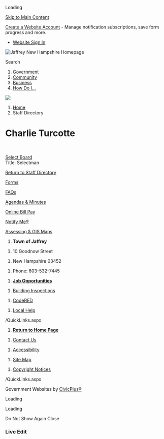 Loading

[Skip to Main Content](https://www.townofjaffrey.com/directory.aspx?eid=82%2F)

[Create a Website Account](https://www.townofjaffrey.com/MyAccount/ProfileCreate) - Manage notification subscriptions, save form progress and more.   

- [Website Sign In](https://www.townofjaffrey.com/MyAccount)

![Jaffrey New Hampshire Homepage](https://www.townofjaffrey.com/ImageRepository/Document?documentID=649)

Search

1. [Government](https://www.townofjaffrey.com/27/Government)
2. [Community](https://www.townofjaffrey.com/31/Community)
3. [Business](https://www.townofjaffrey.com/35/Business)
4. [How Do I...](https://www.townofjaffrey.com/9/How-Do-I)

<!--THE END-->

![](https://www.townofjaffrey.com/ImageRepository/Document?documentID=125)

1. [Home](https://www.townofjaffrey.com)
2. Staff Directory

# Charlie Turcotte

 

[Select Board](https://www.townofjaffrey.com/Directory.aspx?DID=37)  
Title: Selectman

[Return to Staff Directory](https://www.townofjaffrey.com/Directory.aspx)

[Forms](https://www.townofjaffrey.com/DocumentCenter)

[FAQs](https://www.townofjaffrey.com/faq.aspx)

[Agendas &amp; Minutes](https://www.townofjaffrey.com/AgendaCenter)

[Online Bill Pay](https://nh-jaffrey.civicplus.com/431/Tax-Collector)

[Notify Me®](https://www.townofjaffrey.com/list.aspx)

[Assessing &amp; GIS Maps](https://hosting.tighebond.com/jaffreynh_public)

1. **Town of Jaffrey**

<!--THE END-->

1. 10 Goodnow Street

<!--THE END-->

1. New Hampshire 03452

<!--THE END-->

1. Phone: 603-532-7445

<!--THE END-->

1. [**Job Opportunities**](https://www.townofjaffrey.com/Jobs.aspx)

<!--THE END-->

1. [Building Inspections](https://www.townofjaffrey.com/198/Building-Inspector)

<!--THE END-->

1. [CodeRED](https://public.coderedweb.com/cne/en-US/34D531CB2ADF)

<!--THE END-->

1. [Local Help](https://www.townofjaffrey.com/504/Local-Help)

<!--THE END-->

/QuickLinks.aspx

1. [**Return to Home Page**](https://www.townofjaffrey.com)

<!--THE END-->

1. [Contact Us](https://www.townofjaffrey.com/directory.aspx)

<!--THE END-->

1. [Accessibility](https://www.townofjaffrey.com/site/accessibility)

<!--THE END-->

1. [Site Map](https://www.townofjaffrey.com/sitemap)

<!--THE END-->

1. [Copyright Notices](https://www.townofjaffrey.com/copyright)

/QuickLinks.aspx

Government Websites by [CivicPlus®](https://connect.civicplus.com/referral)

Loading

Loading

Do Not Show Again Close

### Live Edit